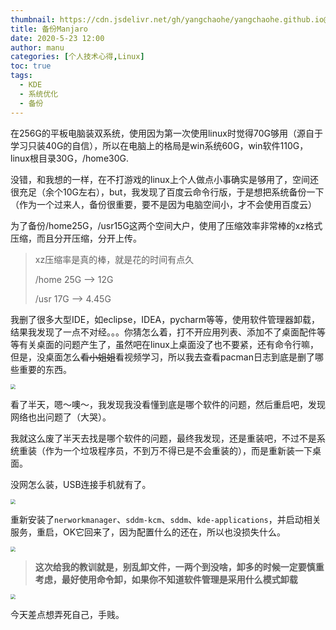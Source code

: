 ```yaml
---
thumbnail: https://cdn.jsdelivr.net/gh/yangchaohe/yangchaohe.github.io@static/img/mito/manjaro/manjaro_maia_abstract2.jpg
title: 备份Manjaro
date: 2020-5-23 12:00
author: manu
categories: [个人技术心得,Linux]
toc: true
tags:
  - KDE
  - 系统优化
  - 备份
---
```


在256G的平板电脑装双系统，使用因为第一次使用linux时觉得70G够用（源自于学习只装40G的自信），所以在电脑上的格局是win系统60G，win软件110G，linux根目录30G，/home30G.

<!-- more -->

没错，和我想的一样，在不打游戏的linux上个人做点小事确实是够用了，空间还很充足（余个10G左右），but，我发现了百度云命令行版，于是想把系统备份一下（作为一个过来人，备份很重要，要不是因为电脑空间小，才不会使用百度云）

为了备份/home25G，/usr15G这两个空间大户，使用了压缩效率非常棒的xz格式压缩，而且分开压缩，分开上传。

> xz压缩率是真的棒，就是花的时间有点久
>
> /home 25G --> 12G
>
> /usr 17G --> 4.45G

我删了很多大型IDE，如eclipse，IDEA，pycharm等等，使用软件管理器卸载，结果我发现了一点不对经。。。你猜怎么着，打不开应用列表、添加不了桌面配件等等有关桌面的问题产生了，虽然吧在linux上桌面没了也不要紧，还有命令行嘛，但是，没桌面怎么~~看小姐姐~~看视频学习，所以我去查看pacman日志到底是删了哪些重要的东西。

<img src="https://cdn.jsdelivr.net/gh/yangchaohe/yangchaohe.github.io@static/img/article/Emoticons/emo5.jpg" style="zoom:50%;" />

看了半天，嗯～噢～，我发现我没看懂到底是哪个软件的问题，然后重启吧，发现网络也出问题了（大哭）。

我就这么废了半天去找是哪个软件的问题，最终我发现，还是重装吧，不过不是系统重装（作为一个垃圾程序员，不到万不得已是不会重装的），而是重新装一下桌面。

没网怎么装，USB连接手机就有了。

<img src="https://cdn.jsdelivr.net/gh/yangchaohe/yangchaohe.github.io@static/img/article/Emoticons/emo2.jpeg" style="zoom:50%;" />

重新安装了`nerworkmanager`、`sddm-kcm`、`sddm`、`kde-applications`，并启动相关服务，重启，OK它回来了，因为配置什么的还在，所以也没损失什么。

<img src="https://cdn.jsdelivr.net/gh/yangchaohe/yangchaohe.github.io@static/img/article/Emoticons/emo6.jpg" style="zoom:50%;" />

> **这次给我的教训就是，别乱卸文件，一两个到没啥，卸多的时候一定要慎重考虑，最好使用命令卸，如果你不知道软件管理是采用什么模式卸载**

<img src="https://cdn.jsdelivr.net/gh/yangchaohe/yangchaohe.github.io@static/img/article/Emoticons/emo3.gif" style="zoom:50%;" />

今天差点想弄死自己，手贱。